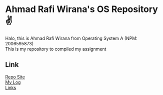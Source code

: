 # Ahmad Rafi Wirana's OS Repository ✌️
Halo, this is Ahmad Rafi Wirana from Operating System A (NPM: 2006595873) \
This is my repository to compiled my assignment

## Link
[Repo Site](https://ahmadrafidev.github.io/os212/) \
[My Log](https://ahmadrafidev.github.io/os212/TXT/mylog.txt) \
[Links](https://ahmadrafidev.github.io/os212/links.md)
